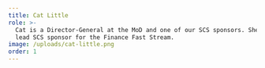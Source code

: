 ```yaml
---
title: Cat Little
role: >-
  Cat is a Director-General at the MoD and one of our SCS sponsors. She is also
  lead SCS sponsor for the Finance Fast Stream.
image: /uploads/cat-little.png
order: 1
---
```



